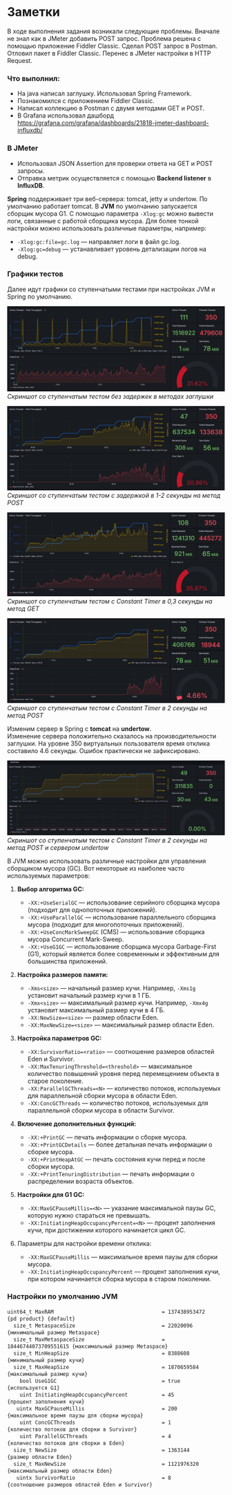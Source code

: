 # Заметки

В ходе выполнения задания возникали следующие проблемы.
Вначале не знал как в JMeter добавить POST запрос. Проблема решена с помощью приложение Fiddler Classic.
Сделал POST запрос в Postman. Отловил пакет в Fiddler Classic. Перенес в JMeter настройки в HTTP Request.


### Что выполнил:

- На java написал заглушку. Использовал Spring Framework.
- Познакомился с приложением Fiddler Classic.
- Написал коллекцию в Postman с двумя методами GET и POST.
- B Grafana использовал дашборд <https://grafana.com/grafana/dashboards/21818-jmeter-dashboard-influxdb/>

### В JMeter

- Использовал JSON Assertion для проверки ответа на GET и POST запросы.
- Отправка метрик осуществляется с помощью **Backend listener** в **InfluxDB**.

**Spring** поддерживает три веб-сервера: tomcat, jetty и undertow. По умолчанию работает tomcat.
В **JVM** по умолчанию запускается сборщик мусора G1. С помощью параметра `-Xlog:gc` можно вывести логи, связанные с работой сборщика мусора. Для более тонкой настройки можно использовать различные параметры, например:

- `-Xlog:gc:file=gc.log` — направляет логи в файл gc.log.
- `-Xlog:gc=debug` — устанавливает уровень детализации логов на debug.

### Графики тестов

Далее идут графики со ступенчатыми тестами при настройках JVM и Spring по умолчанию. 

![image_01](images/image_01.png "Скриншот с вызовом и выводом скрипта") \
*Скриншот со ступенчатым тестом без задержек в методах заглушки*

![image_02](images/image_02.png "Скриншот со ступенчатым тестом с задержкой в 2 секунды на метод POST") \
*Скриншот со ступенчатым тестом с задержкой в 1-2 секунды на метод POST*

![image_03](images/image_03.png "Скриншот со ступенчатым тестом с Constant Timer в 0,3 секунды на метод GET") \
*Скриншот со ступенчатым тестом с Constant Timer в 0,3 секунды на метод GET*

![image_04](images/image_04.png "Скриншот со ступенчатым тестом с Constant Timer в 2 секунды на метод POST") \
*Скриншот со ступенчатым тестом с Constant Timer в 2 секунды на метод POST*

Изменим сервер в Spring с **tomcat** на **undertow**. \
Изменение сервера положительно сказалось на производительности заглушки. На уровне 350 виртуальных пользователя время отклика составило 4.6 секунды. Ошибок практически не зафиксировано.

![image_05](images/image_05.png "Скриншот со ступенчатым тестом с Constant Timer в 2 секунды на метод POST") \
*Скриншот со ступенчатым тестом с Constant Timer в 2 секунды на метод POST и сервером undertow*

В JVM можно использовать различные настройки для управления сборщиком мусора (GC). Вот некоторые из наиболее часто используемых параметров:

1. **Выбор алгоритма GC:**
   - `-XX:+UseSerialGC` — использование серийного сборщика мусора (подходит для однопоточных приложений).
   - `-XX:+UseParallelGC` — использование параллельного сборщика мусора (подходит для многопоточных приложений).
   - `-XX:+UseConcMarkSweepGC` (CMS) — использование сборщика мусора Concurrent Mark-Sweep.
   - `-XX:+UseG1GC` — использование сборщика мусора Garbage-First (G1), который является более современным и эффективным для большинства приложений.

2. **Настройка размеров памяти:**
   - `-Xms<size>` — начальный размер кучи. Например, `-Xms1g` установит начальный размер кучи в 1 ГБ.
   - `-Xmx<size>` — максимальный размер кучи. Например, `-Xmx4g` установит максимальный размер кучи в 4 ГБ.
   - `-XX:NewSize=<size>` — размер области Eden.
   - `-XX:MaxNewSize=<size>` — максимальный размер области Eden.

3. **Настройка параметров GC:**
   - `-XX:SurvivorRatio=<ratio>` — соотношение размеров областей Eden и Survivor.
   - `-XX:MaxTenuringThreshold=<threshold>` — максимальное количество повышений уровня перед перемещением объекта в старое поколение.
   - `-XX:ParallelGCThreads=<N>` — количество потоков, используемых для параллельной сборки мусора в области Eden.
   - `-XX:ConcGCThreads` — количество потоков, используемых для параллельной сборки мусора в области Survivor.

4. **Включение дополнительных функций:**
   - `-XX:+PrintGC` — печать информации о сборке мусора.
   - `-XX:+PrintGCDetails` — более детальная печать информации о сборке мусора.
   - `-XX:+PrintHeapAtGC` — печать состояния кучи перед и после сборки мусора.
   - `-XX:+PrintTenuringDistribution` — печать информации о распределении возраста объектов.

5. **Настройки для G1 GC:**
   - `-XX:MaxGCPauseMillis=<N>` — указание максимальной паузы GC, которую нужно стараться не превышать.
   - `-XX:InitiatingHeapOccupancyPercent=<N>` — процент заполнения кучи, при достижении которого начинается цикл GC.

6. Параметры для настройки времени отклика:

    - `-XX:MaxGCPauseMillis` — максимальное время паузы для сборки мусора.
    - `-XX:InitiatingHeapOccupancyPercent` — процент заполнения кучи, при котором начинается сборка мусора в старом поколении.

### Настройки по умолчанию JVM

```text
uint64_t MaxRAM                                   = 137438953472         {pd product} {default}
  size_t MetaspaceSize                            = 22020096             {минимальный размер Metaspace}
  size_t MaxMetaspaceSize                         = 18446744073709551615 {максимальный размер Metaspace}
  size_t MinHeapSize                              = 8388608              {минимальный размер кучи}
  size_t MaxHeapSize                              = 1870659584           {максимальный размер кучи}
    bool UseG1GC                                  = true                 {используется G1}
    uint InitiatingHeapOccupancyPercent           = 45                   {процент заполнения кучи}
   uintx MaxGCPauseMillis                         = 200                  {максимальное время паузы для сборки мусора}
    uint ConcGCThreads                            = 1                    {количество потоков для сборки в Survivor}
    uint ParallelGCThreads                        = 4                    {количество потоков для сборки в Eden}
  size_t NewSize                                  = 1363144              {размер области Eden}
  size_t MaxNewSize                               = 1121976320           {максимальный размер области Eden}
   uintx SurvivorRatio                            = 8                    {соотношение размеров областей Eden и Survivor}
```

